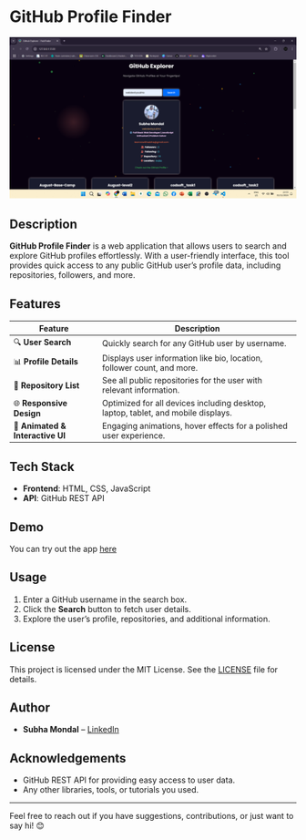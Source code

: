 # GitHub Profile Finder

![GitHub Profile Finder](image/preview.png) 

## Description
**GitHub Profile Finder** is a web application that allows users to search and explore GitHub profiles effortlessly. With a user-friendly interface, this tool provides quick access to any public GitHub user’s profile data, including repositories, followers, and more.

## Features

| Feature                              | Description                                                                                  |
|--------------------------------------|----------------------------------------------------------------------------------------------|
| 🔍 **User Search**                   | Quickly search for any GitHub user by username.                                             |
| 📊 **Profile Details**               | Displays user information like bio, location, follower count, and more.                      |
| 📁 **Repository List**               | See all public repositories for the user with relevant information.                          |
| 🌐 **Responsive Design**             | Optimized for all devices including desktop, laptop, tablet, and mobile displays.            |
| 🎨 **Animated & Interactive UI**   | Engaging animations, hover effects for a polished user experience.        |

## Tech Stack
- **Frontend**: HTML, CSS, JavaScript
- **API**: GitHub REST API

## Demo
You can try out the app [here](https://your-live-demo-link.com)

## Usage
1. Enter a GitHub username in the search box.
2. Click the **Search** button to fetch user details.
3. Explore the user’s profile, repositories, and additional information.


## License
This project is licensed under the MIT License. See the [LICENSE](./LICENSE) file for details.

## Author
- **Subha Mondal** – [LinkedIn](https://linkedin.com/in/subha-mondal10)

## Acknowledgements
- GitHub REST API for providing easy access to user data.
- Any other libraries, tools, or tutorials you used.

---

Feel free to reach out if you have suggestions, contributions, or just want to say hi! 😊
